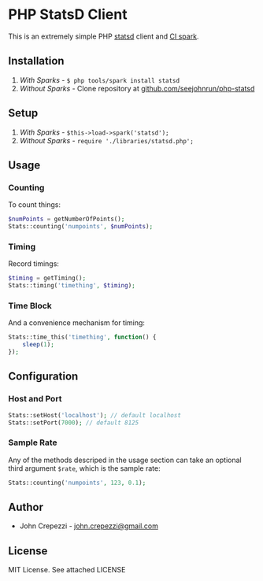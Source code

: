 # PHP StatsD Client

This is an extremely simple PHP [statsd](https://github.com/etsy/statsd.git) client and [CI spark](http://getsparks.org).

## Installation

1.  _With Sparks_ - `$ php tools/spark install statsd`
2.  _Without Sparks_ - Clone repository at [github.com/seejohnrun/php-statsd](https://github.com/seejohnrun/php-statsd)

## Setup

1.  _With Sparks_ - `$this->load->spark('statsd');`
2.  _Without Sparks_ - `require './libraries/statsd.php';`

## Usage

### Counting

To count things:

``` php
$numPoints = getNumberOfPoints();
Stats::counting('numpoints', $numPoints);
```

### Timing

Record timings:

``` php
$timing = getTiming();
Stats::timing('timething', $timing);
```

### Time Block

And a convenience mechanism for timing:

``` php
Stats::time_this('timething', function() {
    sleep(1);
});
```

## Configuration

### Host and Port

``` php
Stats::setHost('localhost'); // default localhost
Stats::setPort(7000); // default 8125
```

### Sample Rate

Any of the methods descriped in the usage section can take an optional third argument `$rate`, which is the sample rate:

``` php
Stats::counting('numpoints', 123, 0.1);
```

## Author

* John Crepezzi - john.crepezzi@gmail.com

## License

MIT License.  See attached LICENSE
